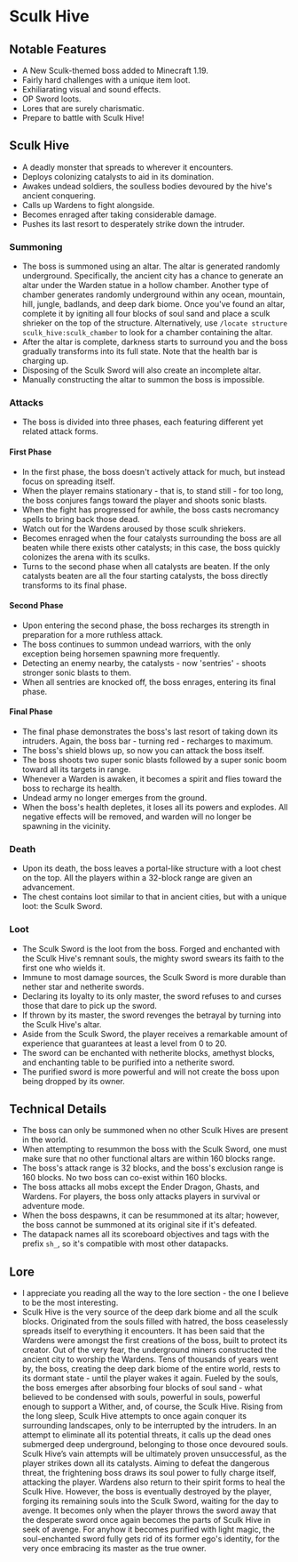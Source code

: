 # Sculk Hive

## Notable Features
* A New Sculk-themed boss added to Minecraft 1.19.
* Fairly hard challenges with a unique item loot.
* Exhiliarating visual and sound effects.
* OP Sword loots.
* Lores that are surely charismatic.
* Prepare to battle with Sculk Hive!

## Sculk Hive
* A deadly monster that spreads to wherever it encounters.
* Deploys colonizing catalysts to aid in its domination.
* Awakes undead soldiers, the soulless bodies devoured by the hive's ancient conquering.
* Calls up Wardens to fight alongside.
* Becomes enraged after taking considerable damage.
* Pushes its last resort to desperately strike down the intruder.

### Summoning
* The boss is summoned using an altar. The altar is generated randomly underground. Specifically, the ancient city has a chance to generate an altar under the Warden statue in a hollow chamber. Another type of chamber generates randomly underground within any ocean, mountain, hill, jungle, badlands, and deep dark biome. Once you've found an altar, complete it by igniting all four blocks of soul sand and place a sculk shrieker on the top of the structure. Alternatively, use `/locate structure sculk_hive:sculk_chamber` to look for a chamber containing the altar.
* After the altar is complete, darkness starts to surround you and the boss gradually transforms into its full state. Note that the health bar is charging up.
* Disposing of the Sculk Sword will also create an incomplete altar.
* Manually constructing the altar to summon the boss is impossible.

### Attacks
* The boss is divided into three phases, each featuring different yet related attack forms.

#### First Phase
* In the first phase, the boss doesn't actively attack for much, but instead focus on spreading itself.
* When the player remains stationary - that is, to stand still - for too long, the boss conjures fangs toward the player and shoots sonic blasts.
* When the fight has progressed for awhile, the boss casts necromancy spells to bring back those dead.
* Watch out for the Wardens aroused by those sculk shriekers.
* Becomes enraged when the four catalysts surrounding the boss are all beaten while there exists other catalysts; in this case, the boss quickly colonizes the arena with its sculks.
* Turns to the second phase when all catalysts are beaten. If the only catalysts beaten are all the four starting catalysts, the boss directly transforms to its final phase.

#### Second Phase
* Upon entering the second phase, the boss recharges its strength in preparation for a more ruthless attack.
* The boss continues to summon undead warriors, with the only exception being horsemen spawning more frequently.
* Detecting an enemy nearby, the catalysts - now 'sentries' - shoots stronger sonic blasts to them.
* When all sentries are knocked off, the boss enrages, entering its final phase.

#### Final Phase
* The final phase demonstrates the boss's last resort of taking down its intruders. Again, the boss bar - turning red - recharges to maximum.
* The boss's shield blows up, so now you can attack the boss itself.
* The boss shoots two super sonic blasts followed by a super sonic boom toward all its targets in range.
* Whenever a Warden is awaken, it becomes a spirit and flies toward the boss to recharge its health.
* Undead army no longer emerges from the ground.
* When the boss's health depletes, it loses all its powers and explodes. All negative effects will be removed, and warden will no longer be spawning in the vicinity.

### Death
* Upon its death, the boss leaves a portal-like structure with a loot chest on the top. All the players within a 32-block range are given an advancement.
* The chest contains loot similar to that in ancient cities, but with a unique loot: the Sculk Sword.

### Loot
* The Sculk Sword is the loot from the boss. Forged and enchanted with the Sculk Hive's remnant souls, the mighty sword swears its faith to the first one who wields it.
* Immune to most damage sources, the Sculk Sword is more durable than nether star and netherite swords.
* Declaring its loyalty to its only master, the sword refuses to and curses those that dare to pick up the sword.
* If thrown by its master, the sword revenges the betrayal by turning into the Sculk Hive's altar.
* Aside from the Sculk Sword, the player receives a remarkable amount of experience that guarantees at least a level from 0 to 20.
* The sword can be enchanted with netherite blocks, amethyst blocks, and enchanting table to be purified into a netherite sword.
* The purified sword is more powerful and will not create the boss upon being dropped by its owner.

## Technical Details
* The boss can only be summoned when no other Sculk Hives are present in the world.
* When attempting to resummon the boss with the Sculk Sword, one must make sure that no other functional altars are within 160 blocks range.
* The boss's attack range is 32 blocks, and the boss's exclusion range is 160 blocks. No two boss can co-exist within 160 blocks.
* The boss attacks all mobs except the Ender Dragon, Ghasts, and Wardens. For players, the boss only attacks players in survival or adventure mode.
* When the boss despawns, it can be resummoned at its altar; however, the boss cannot be summoned at its original site if it's defeated.
* The datapack names all its scoreboard objectives and tags with the prefix `sh_`, so it's compatible with most other datapacks.

## Lore
* I appreciate you reading all the way to the lore section - the one I believe to be the most interesting.
* Sculk Hive is the very source of the deep dark biome and all the sculk blocks. Originated from the souls filled with hatred, the boss ceaselessly spreads itself to everything it encounters. It has been said that the Wardens were amongst the first creations of the boss, built to protect its creator. Out of the very fear, the underground miners constructed the ancient city to worship the Wardens. Tens of thousands of years went by, the boss, creating the deep dark biome of the entire world, rests to its dormant state - until the player wakes it again. Fueled by the souls, the boss emerges after absorbing four blocks of soul sand - what believed to be condensed with souls, powerful in souls, powerful enough to support a Wither, and, of course, the Sculk Hive. Rising from the long sleep, Sculk Hive attempts to once again conquer its surrounding landscapes, only to be interrupted by the intruders. In an attempt to eliminate all its potential threats, it calls up the dead ones submerged deep underground, belonging to those once devoured souls. Sculk Hive’s vain attempts will be ultimately proven unsuccessful, as the player strikes down all its catalysts. Aiming to defeat the dangerous threat, the frightening boss draws its soul power to fully charge itself, attacking the player. Wardens also return to their spirit forms to heal the Sculk Hive. However, the boss is eventually destroyed by the player, forging its remaining souls into the Sculk Sword, waiting for the day to avenge. It becomes only when the player throws the sword away that the desperate sword once again becomes the parts of Sculk Hive in seek of avenge. For anyhow it becomes purified with light magic, the soul-enchanted sword fully gets rid of its former ego's identity, for the very once embracing its master as the true owner.
